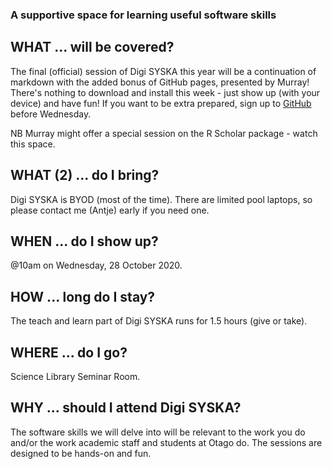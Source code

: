 ### A supportive space for learning useful software skills

## WHAT ... will be covered?
The final (official) session of Digi SYSKA this year will be a continuation of markdown with the added bonus of GitHub pages, presented by Murray! There's nothing to download and install this week - just show up (with your device) and have fun! If you want to be extra prepared, sign up to [GitHub](https://github.com) before Wednesday.

NB Murray might offer a special session on the R Scholar package - watch this space.    

## WHAT (2) ... do I bring?
Digi SYSKA is BYOD (most of the time). There are limited pool laptops, so please contact me (Antje) early if you need one. 

## WHEN ... do I show up?
@10am on Wednesday, 28 October 2020. 

## HOW ... long do I stay?
The teach and learn part of Digi SYSKA runs for 1.5 hours (give or take).

## WHERE ... do I go?
Science Library Seminar Room.

## WHY ... should I attend Digi SYSKA?
The software skills we will delve into will be relevant to the work you do and/or the work academic staff and students at Otago do. The sessions are designed to be hands-on and fun. 

